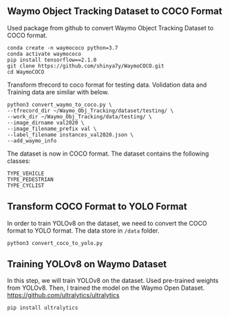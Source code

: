 
## Waymo Object Tracking Dataset to COCO Format
Used package from github to convert Waymo Object Tracking Dataset to COCO format.
```angular2html
conda create -n waymococo python=3.7
conda activate waymococo
pip install tensorflow==2.1.0
git clone https://github.com/shinya7y/WaymoCOCO.git
cd WaymoCOCO
```
Transform tfrecord to coco format for testing data.
Volidation data and Training data are similar with below.
```angular2html
python3 convert_waymo_to_coco.py \
--tfrecord_dir ~/Waymo_Obj_Tracking/dataset/testing/ \
--work_dir ~/Waymo_Obj_Tracking/data/testing/ \
--image_dirname val2020 \
--image_filename_prefix val \
--label_filename instances_val2020.json \
--add_waymo_info
```
The dataset is now in COCO format. The dataset contains the following classes:
```angular2html
TYPE_VEHICLE
TYPE_PEDESTRIAN
TYPE_CYCLIST
```
## Transform COCO Format to YOLO Format
In order to train YOLOv8 on the dataset, we need to convert the COCO format to YOLO format. The data store in `/data` folder.
```angular2html
python3 convert_coco_to_yolo.py
```
## Training YOLOv8 on Waymo Dataset
In this step, we will train YOLOv8 on the dataset. Used pre-trained weights from YOLOv8. Then, I trained the model on the Waymo Open Dataset.
https://github.com/ultralytics/ultralytics
```angular2html 
pip install ultralytics
```
